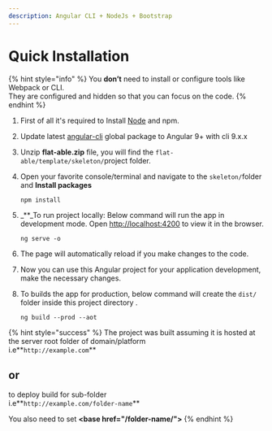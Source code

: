 ```yaml
---
description: Angular CLI + NodeJs + Bootstrap
---
```


# Quick Installation

{% hint style="info" %}
You **don’t** need to install or configure tools like Webpack or CLI.  
They are configured and hidden so that you can focus on the code.
{% endhint %}

1. First of all it's required to Install [Node](https://nodejs.org/en/) and npm.
2. Update latest [angular-cli](https://cli.angular.io/) global package to Angular 9+ with cli 9.x.x
3. Unzip **flat-able.zip** file, you will find the `flat-able/template/skeleton/`project folder. 
4. Open your favorite console/terminal and navigate to the `skeleton/`folder and **Install packages**

   ```text
   npm install
   ```

5. _\*\*_To run project locally: Below command will run the app in development mode. Open [http://localhost:4200](http://localhost:4200) to view it in the browser.

   ```text
   ng serve -o
   ```

6. The page will automatically reload if you make changes to the code.
7. Now you can use this Angular project for your application development, make the necessary changes.
8. To builds the app for production, below command will create the `dist/` folder inside this project directory .

   ```text
   ng build --prod --aot
   ```

{% hint style="success" %}
The project was built assuming it is hosted at the server root folder of domain/platform  
i.e**`http://example.com`**

## or

to deploy build for sub-folder  
i.e**`http://example.com/folder-name`**

You also need to set **&lt;base href="/folder-name/"&gt;**
{% endhint %}

